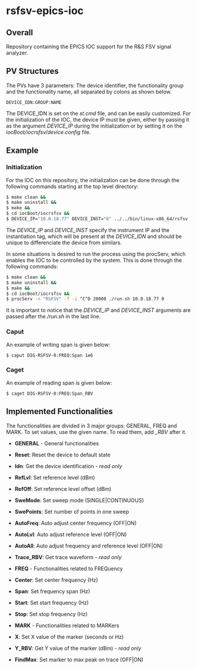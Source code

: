 # rsfsv-epics-ioc

## Overall

Repository containing the EPICS IOC support for the R&S FSV signal
analyzer.

## PV Structures

The PVs have 3 parameters: The device identifier, the functionality
group and the functionality name, all separated by colons as shown
below.

```
DEVICE_IDN:GROUP:NAME
```

The DEVICE_IDN is set on the *st.cmd* file, and can be easily
customized. For the initialization of the IOC, the device IP must be
given, either by passing it as the argument *DEVICE_IP* during the
initialization or by setting it on the
*iocBoot/iocrsfsv/device.config* file.

## Example

### Initialization

For the IOC on this repository, the initialization can be done through
the following commands starting at the top level directory:


```sh
$ make clean &&
$ make uninstall &&
$ make &&
$ cd iocBoot/iocrsfsv &&
$ DEVICE_IP="10.0.18.77" DEVICE_INST="0" ../../bin/linux-x86_64/rsfsv ./st.cmd
```

The *DEVICE_IP* and *DEVICE_INST* specify the instrument IP and the
instantiation tag, which will be present at the *DEVICE_IDN* and
should be unique to differenciate the device from similars.

In some situations is desired to run the process using the procServ,
which enables the IOC to be controlled by the system. This is done
through the following commands:

```sh
$ make clean &&
$ make uninstall &&
$ make &&
$ cd iocBoot/iocrsfsv &&
$ procServ -n "RSFSV" -f -i ^C^D 20000 ./run.sh 10.0.18.77 0
```

It is important to notice that the *DEVICE_IP* and *DEVICE_INST*
arguments are passed after the */run.sh* in the last line.


### Caput

An example of writing span is given below:

```
$ caput DIG-RSFSV-0:FREQ:Span 1e6
```

### Caget

An example of reading span is given below:

```
$ caget DIG-RSFSV-0:FREQ:Span_RBV
```

## Implemented Functionalities

The functionalities are divided in 3 major groups: GENERAL, FREQ and
MARK. To set values, use the given name. To read them, add *_RBV*
after it.

- **GENERAL** - General functionalities
 - **Reset**: Reset the device to default state
 - **Idn**: Get the device identification - *read only*
 - **RefLvl**: Set reference level (dBm)
 - **RefOff**: Set reference level offset (dBm)
 - **SweMode**: Set sweep mode (SINGLE|CONTINUOUS)
 - **SwePoints**: Set number of points in one sweep
 - **AutoFreq**: Auto adjust center frequency (OFF|ON)
 - **AutoLvl**: Auto adjust reference level (OFF|ON)
 - **AutoAll**: Auto adjust frequency and reference level (OFF|ON)
 - **Trace_RBV**: Get trace waveform - *read only*

- **FREQ** - Functionalities related to FREQuency
 - **Center**: Set center frequency (Hz)
 - **Span**: Set frequency span (Hz)
 - **Start**: Set start frequency (Hz)
 - **Stop**: Set stop frequency (Hz)


- **MARK** - Functionalities related to MARKers
 - **X**: Set X value of the marker (seconds or Hz)
 - **Y_RBV**: Get Y value of the marker (dBm) - *read only*
 - **FindMax**: Set marker to max peak on trace (OFF|ON)
